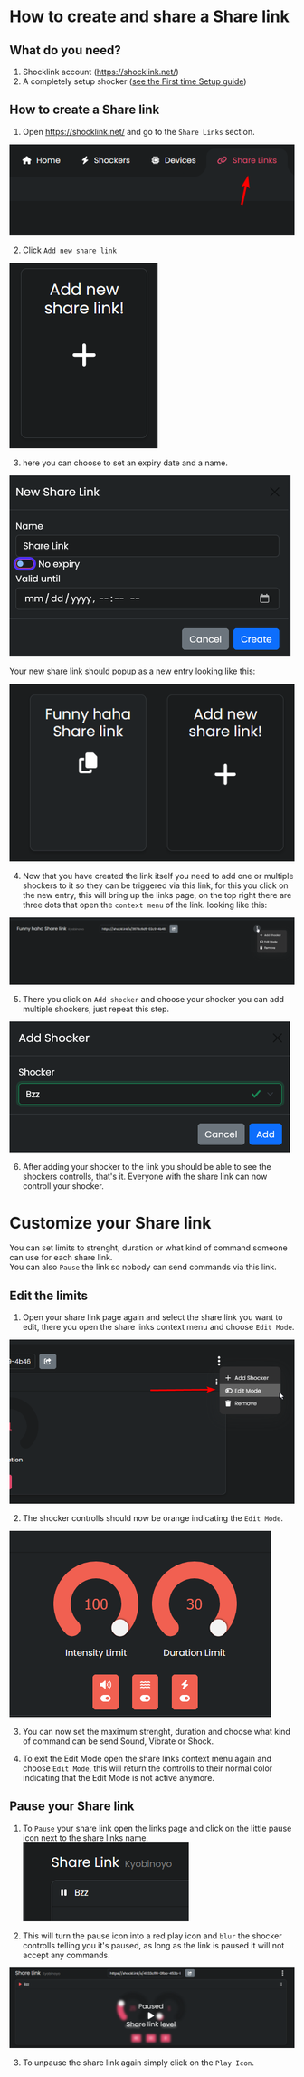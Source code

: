 # How to create and share a Share link
## What do you need?  
1. Shocklink account (https://shocklink.net/)
2. A completely setup shocker ([see the First time Setup guide](../quickstart/first-setup.md))



  ## How to create a Share link

  1. Open https://shocklink.net/ and go to the ``Share Links`` section.
  
![Image "Find add Button"](../static/kyobinoyo/findshocklinks.png)  

  2. Click ``Add new share link``

![Image "Find add Button"](../static/kyobinoyo/addnewsharelink.png)  

  3. here you can choose to set an expiry date and a name.

![Image "Find add Button"](../static/kyobinoyo/createshocklink.png)  

  Your new share link should popup as a new entry looking like this:

![Image "Find add Button"](../static/kyobinoyo/sharelinkcreated.png)  

  4. Now that you have created the link itself you need to add one or multiple shockers to it so they can be triggered via this link, for this you click on the new entry, this will bring up the links page, on the top right there are three dots that open the ``context menu`` of the link. looking like this:

![Image "Find add Button"](../static/kyobinoyo/addshockertosharelink.png)  
  
  5. There you click on ``Add shocker`` and choose your shocker you can add multiple shockers, just repeat this step.

![Image "Find add Button"](../static/kyobinoyo/addshockertosharelink2.png)  

  6.  After adding your shocker to the link you should be able to see the shockers controlls, that's it. Everyone with the share link can now controll your shocker.


   # Customize your Share link
You can set limits to strenght, duration or what kind of command someone can use for each share link.  
You can also ``Pause`` the link so nobody can send commands via this link.  


  

  ## Edit the limits
  1. Open your share link page again and select the share link you want to edit, there you open the share links context menu and choose ``Edit Mode``.

![Image "Find add Button"](../static/kyobinoyo/editlinkllimits.png)  
  
  2. The shocker controlls should now be orange indicating the ``Edit Mode``.
  
![Image "Find add Button"](../static/kyobinoyo/editinterface.png)  
  
  3. You can now set the maximum strenght, duration and choose what kind of command can be send Sound, Vibrate or Shock.

  4. To exit the Edit Mode open the share links context menu again and choose ``Edit Mode``, this will return the controlls to their normal color indicating that the Edit Mode is not active anymore.





## Pause your Share link

  1. To ``Pause`` your share link open the links page and click on the little pause icon next to the share links name.
![Image "Find add Button"](../static/kyobinoyo/pauseshocker.png)  

  2. This will turn the pause icon into a red play icon and ``blur`` the shocker controlls telling you it's paused, as long as the link is paused it will not accept any commands.

![Image "Find add Button"](../static/kyobinoyo/pausedlink.png)  

  3. To unpause the share link again simply click on the ``Play Icon``.

  

  
